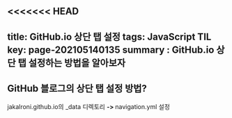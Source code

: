 <<<<<<< HEAD
---
title: GitHub.io 상단 탭 설정
tags: JavaScript TIL
key: page-202105140135
summary : GitHub.io 상단 탭 설정하는 방법을 알아보자
---

## GitHub 블로그의 상단 탭 설정 방법?
jakalroni.github.io의 _data 디렉토리 <b> -> </b> navigation.yml 설정